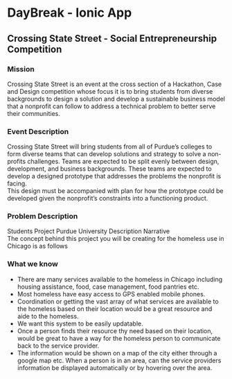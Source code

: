 # DayBreak - Ionic App

## **Crossing State Street** - Social Entrepreneurship Competition

### Mission

Crossing State Street is an event at the cross section of a Hackathon, Case and Design competition whose focus it is to bring students from diverse backgrounds to design a solution and develop a sustainable business model that a nonprofit can follow to address a technical problem to better serve their communities. 

### Event Description

Crossing State Street will bring students from all of Purdue’s colleges to form diverse teams that can develop solutions and strategy to solve a non-profits challenges.
Teams are expected to be split evenly between design, development, and business backgrounds. These teams are expected to develop a designed prototype that addresses the problems the nonprofit is facing.  
This design must be accompanied with plan for how the prototype could be developed given the nonprofit’s constraints into a functioning product. 

### Problem Description

Students Project Purdue University Description Narrative  
The concept behind this project you will be creating for the homeless use in Chicago is as follows  

### What we know

- There are many services available to the homeless in Chicago including housing assistance, food, case management, food pantries etc.  
- Most homeless have easy access to GPS enabled mobile phones.  
- Coordination or getting the vast array of what services are available to the homeless based on their location would be a great resource and aide to the homeless.  
- We want this system to be easily updatable.  
- Once a person finds their resource thy need based on their location, would be great to have a way for the homeless person to communicate back to the service provider.  
- The information would be shown on a map of the city either through a google map etc. When a person is in an area, can the service providers information be displayed automatically or by hovering over the area.
